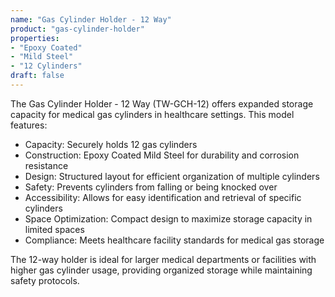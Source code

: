 ```yaml
---
name: "Gas Cylinder Holder - 12 Way"
product: "gas-cylinder-holder"
properties: 
- "Epoxy Coated"
- "Mild Steel"
- "12 Cylinders"
draft: false
---
```


The Gas Cylinder Holder - 12 Way (TW-GCH-12) offers expanded storage capacity for medical gas cylinders in healthcare settings. This model features:

- Capacity: Securely holds 12 gas cylinders
- Construction: Epoxy Coated Mild Steel for durability and corrosion resistance
- Design: Structured layout for efficient organization of multiple cylinders
- Safety: Prevents cylinders from falling or being knocked over
- Accessibility: Allows for easy identification and retrieval of specific cylinders
- Space Optimization: Compact design to maximize storage capacity in limited spaces
- Compliance: Meets healthcare facility standards for medical gas storage

The 12-way holder is ideal for larger medical departments or facilities with higher gas cylinder usage, providing organized storage while maintaining safety protocols.
